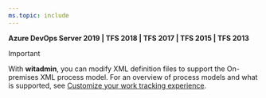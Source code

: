```yaml
---
ms.topic: include
---
```


**Azure DevOps Server 2019 | TFS 2018 | TFS 2017 | TFS 2015 | TFS 2013**

> [!IMPORTANT]  
> With **witadmin**, you can modify XML definition files to support the On-premises XML process model. For an overview of process models and what is supported, see [Customize your work tracking experience](/azure/devops/reference/customize-work).

